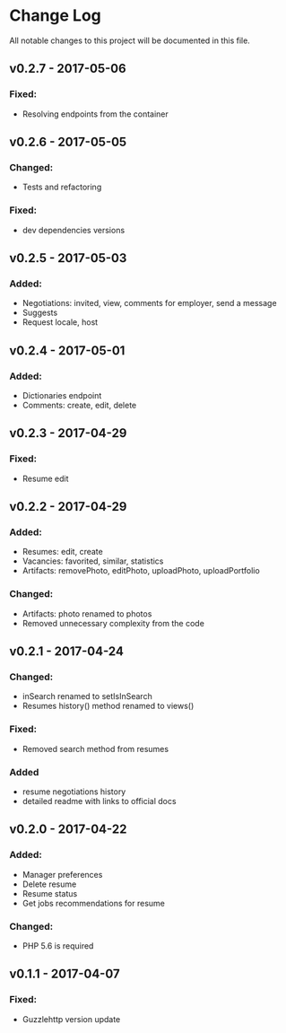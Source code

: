 # Change Log
All notable changes to this project will be documented in this file.

## v0.2.7 - 2017-05-06
### Fixed:
 - Resolving endpoints from the container

## v0.2.6 - 2017-05-05
### Changed:
 - Tests and refactoring
### Fixed:
 - dev dependencies versions

## v0.2.5 - 2017-05-03
### Added:
 - Negotiations: invited, view, comments for employer, send a message
 - Suggests
 - Request locale, host

## v0.2.4 -  2017-05-01
### Added:
 - Dictionaries endpoint
 - Comments: create, edit, delete

## v0.2.3 - 2017-04-29
### Fixed:
 - Resume edit

## v0.2.2 - 2017-04-29
### Added:
 - Resumes: edit, create
 - Vacancies: favorited, similar, statistics
 - Artifacts: removePhoto, editPhoto, uploadPhoto, uploadPortfolio

### Changed:
 - Artifacts: photo renamed to photos
 - Removed unnecessary complexity from the code

## v0.2.1 - 2017-04-24
### Changed:
 - inSearch renamed to setIsInSearch
 - Resumes history() method renamed to views()

### Fixed:
 - Removed search method from resumes

### Added
 - resume negotiations history
 - detailed readme with links to official docs

## v0.2.0 - 2017-04-22
### Added:
 - Manager preferences
 - Delete resume
 - Resume status
 - Get jobs recommendations for resume

### Changed:
 - PHP 5.6 is required

## v0.1.1 - 2017-04-07
### Fixed:
 - Guzzlehttp version update
